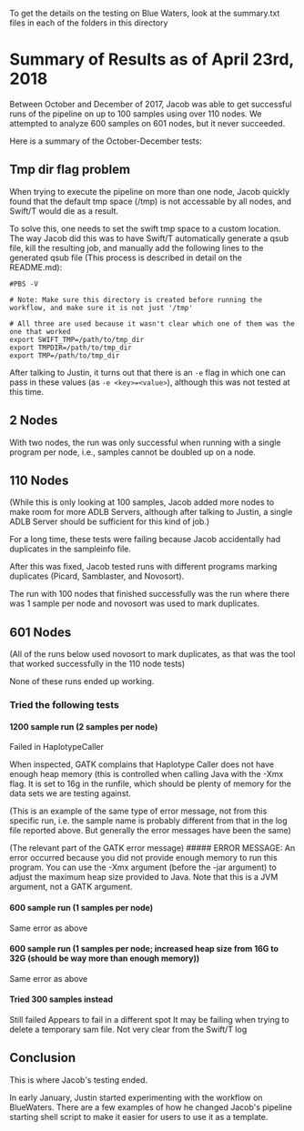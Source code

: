 To get the details on the testing on Blue Waters, look at the summary.txt files in each of the folders in this directory

# Summary of Results as of April 23rd, 2018

Between October and December of 2017, Jacob was able to get successful runs of the pipeline on up to 100 samples using over 110 nodes. We attempted to analyze 600 samples on 601 nodes, but it never succeeded.

Here is a summary of the October-December tests:

## Tmp dir flag problem

When trying to execute the pipeline on more than one node, Jacob quickly found that the default tmp space (/tmp) is not accessable by all nodes, and Swift/T would die as a result.

To solve this, one needs to set the swift tmp space to a custom location. The way Jacob did this was to have Swift/T automatically generate a qsub file, kill the resulting job, and manually add the following lines to the generated qsub file (This process is described in detail on the README.md):

```
#PBS -V

# Note: Make sure this directory is created before running the workflow, and make sure it is not just '/tmp'

# All three are used because it wasn't clear which one of them was the one that worked
export SWIFT_TMP=/path/to/tmp_dir
export TMPDIR=/path/to/tmp_dir
export TMP=/path/to/tmp_dir
```

After talking to Justin, it turns out that there is an `-e` flag in which one can pass in these values (as `-e <key>=<value>`), although this was not tested at this time.

## 2 Nodes
With two nodes, the run was only successful when running with a single program per node, i.e., samples cannot be doubled up on a node.

## 110 Nodes
(While this is only looking at 100 samples, Jacob added more nodes to make room for more ADLB Servers, although after talking to Justin, a single ADLB Server should be sufficient for this kind of job.)

For a long time, these tests were failing because Jacob accidentally had duplicates in the sampleinfo file.

After this was fixed, Jacob tested runs with different programs marking duplicates (Picard, Samblaster, and Novosort). 

The run with 100 nodes that finished successfully was the run where there was 1 sample per node and novosort was used to mark duplicates.

## 601 Nodes

(All of the runs below used novosort to mark duplicates, as that was the tool that worked successfully in the 110 node tests)

None of these runs ended up working.

### Tried the following tests

#### 1200 sample run (2 samples per node)
Failed in HaplotypeCaller

When inspected, GATK complains that Haplotype Caller does not have enough heap memory (this is controlled when calling Java with the -Xmx flag. It is set to 16g in the runfile, which should be plenty of memory for the data sets we are testing against.

(This is an example of the same type of error message, not from this specific run, i.e. the sample name is probably different from that in the log file reported above. But generally the error messages have been the same)

(The relevant part of the GATK error message)
\##### ERROR MESSAGE: An error occurred because you did not provide enough memory to run this program. You can use the -Xmx argument (before the -jar argument) to adjust the maximum heap size provided to Java. Note that this is a JVM argument, not a GATK argument.

#### 600 sample run (1 samples per node)

Same error as above

#### 600 sample run (1 samples per node; increased heap size from 16G to 32G (should be way more than enough memory))

Same error as above

#### Tried 300 samples instead

Still failed
Appears to fail in a different spot
It may be failing when trying to delete a temporary sam file. Not very clear from the Swift/T log

## Conclusion

This is where Jacob's testing ended.

In early January, Justin started experimenting with the workflow on BlueWaters. There are a few examples of how he changed Jacob's pipeline starting shell script to make it easier for users to use it as a template.

